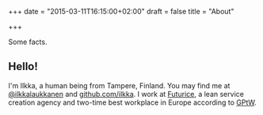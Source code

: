 +++
date = "2015-03-11T16:15:00+02:00"
draft = false
title = "About"

+++

Some facts.

## Hello!

I'm Ilkka, a human being from Tampere, Finland. You may find me at [@ilkkalaukkanen](http://twitter.com/ilkkalaukkanen) and [github.com/ilkka](github.com/ilkka). I work at [Futurice](http://futurice.com), a lean service creation agency and two-time best workplace in Europe according to [GPtW](greatplacetowork.fi).
